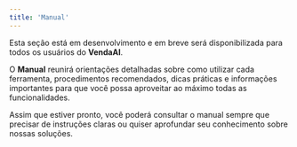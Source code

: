 ```yaml
---
title: 'Manual'
---
```


Esta seção está em desenvolvimento e em breve será disponibilizada para todos os usuários do **VendaAI**.

O **Manual** reunirá orientações detalhadas sobre como utilizar cada ferramenta, procedimentos recomendados, dicas práticas e informações importantes para que você possa aproveitar ao máximo todas as funcionalidades.

Assim que estiver pronto, você poderá consultar o manual sempre que precisar de instruções claras ou quiser aprofundar seu conhecimento sobre nossas soluções.
